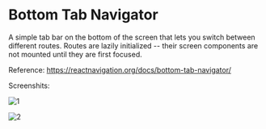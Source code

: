 # Bottom Tab Navigator

A simple tab bar on the bottom of the screen that lets you switch between different routes. Routes are lazily initialized -- their screen components are not mounted until they are first focused.

Reference: https://reactnavigation.org/docs/bottom-tab-navigator/

Screenshits:

![1](https://user-images.githubusercontent.com/17800800/154974193-42cccf67-8d00-40a8-b927-5ea9bb173bba.png)

![2](https://user-images.githubusercontent.com/17800800/154974203-8adf222e-95fa-4c72-91f6-d12ff9b3d51f.png)
